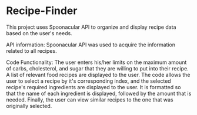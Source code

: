 # Recipe-Finder
This project uses Spoonacular API to organize and display recipe data based on the user's needs.

API information:
Spoonacular API was used to acquire the information related to all recipes.


Code Functionality:
The user enters his/her limits on the maximum amount of carbs, cholesterol, and sugar that they are willing to put into their recipe. A list of relevant 
food recipes are displayed to the user. The code allows the user to select a recipe by it's corresponding index, and the selected recipe's required ingredients are displayed to the user. It is formatted so that the name of each ingredient is displayed, followed by the amount that is needed. Finally, the user can view similar recipes to the one that was originally selected.
